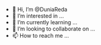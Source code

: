 - 👋 Hi, I’m @DuniaReda
- 👀 I’m interested in ...
- 🌱 I’m currently learning ...
- 💞️ I’m looking to collaborate on ...
- 📫 How to reach me ...

<!---
DuniaReda/DuniaReda is a ✨ special ✨ repository because its `README.md` (this file) appears on your GitHub profile.
You can click the Preview link to take a look at your changes.
--->
